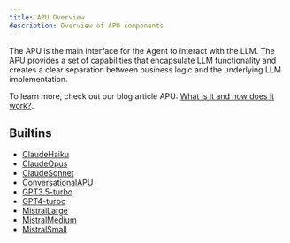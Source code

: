 ```yaml
---
title: APU Overview
description: Overview of APU components
---
```


The APU is the main interface for the Agent to interact with the LLM.
The APU provides a set of capabilities that encapsulate LLM functionality and creates a clear separation between business logic and the underlying LLM implementation.

To learn more, check out our blog article APU: [What is it and how does it work?](https://www.eidolonai.com/what_is_apu/).

## Builtins
* [ClaudeHaiku](/docs/components/apu/claudehaiku/)
* [ClaudeOpus](/docs/components/apu/claudeopus/)
* [ClaudeSonnet](/docs/components/apu/claudesonnet/)
* [ConversationalAPU](/docs/components/apu/conversationalapu/)
* [GPT3.5-turbo](/docs/components/apu/gpt3_5-turbo/)
* [GPT4-turbo](/docs/components/apu/gpt4-turbo/)
* [MistralLarge](/docs/components/apu/mistrallarge/)
* [MistralMedium](/docs/components/apu/mistralmedium/)
* [MistralSmall](/docs/components/apu/mistralsmall/)